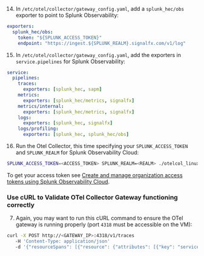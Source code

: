 14. In `/etc/otel/collector/gateway_config.yaml`, add a `splunk_hec/obs` exporter to point to Splunk Observability:
```yaml
exporters:
  splunk_hec/obs:
    token: "${SPLUNK_ACCESS_TOKEN}"
    endpoint: "https://ingest.${SPLUNK_REALM}.signalfx.com/v1/log"
```

15. In `/etc/otel/collector/gateway_config.yaml`, add the exporters in `service.pipelines` for Splunk Observability:
```yaml
service:
  pipelines:
    traces:
      exporters: [splunk_hec, sapm]
    metrics:
      exporters: [splunk_hec/metrics, signalfx]
    metrics/internal:
      exporters: [splunk_hec/metrics, signalfx]
    logs:
      exporters: [splunk_hec, signalfx]
    logs/profiling:
      exporters: [splunk_hec, splunk_hec/obs]
```

16. Run the Otel Collector, this time specifying your `SPLUNK_ACCESS_TOKEN` and `SPLUNK_REALM` for Splunk Observability Cloud:
```bash
SPLUNK_ACCESS_TOKEN=<ACCESS_TOKEN> SPLUNK_REALM=<REALM> ./otelcol_linux_amd64
```
To get your access token see [Create and manage organization access tokens using Splunk Observability Cloud](https://docs.splunk.com/observability/admin/authentication-tokens/org-tokens.html).

### Use cURL to Validate OTel Collector Gateway functioning correctly
7. Again, you may want to run this cURL command to ensure the OTel gateway is running properly (port `4318` must be accessible on the VM):
```bash
curl -X POST http://<GATEWAY_IP>:4318/v1/traces
   -H 'Content-Type: application/json'
   -d '{"resourceSpans": [{"resource": {"attributes": [{"key": "service.name","value": {"stringValue": "curl-test-otel-pipeline"}}]},"instrumentationLibrarySpans": [{"spans": [{"traceId": "71699b6fe85982c7c8995ea3d9c95df2","spanId": "3c191d03fa8be065","name": "test-span","kind": 1,"droppedAttributesCount": 0,"events": [],"droppedEventsCount": 0,              "status": {"code": 1}}],"instrumentationLibrary": {"name": "local-curl-example"}}]}] }'
```